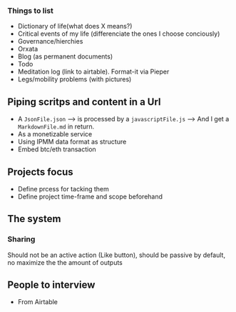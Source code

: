   
### Things to list
- Dictionary of life(what does X means?)
- Critical events of my life (differenciate the ones I choose conciously)
- Governance/hierchies
- Orxata
- Blog (as permanent documents)
- Todo
- Meditation log (link to airtable). Format-it via Pieper
- Legs/mobility problems (with pictures)


## Piping scritps and content in a Url
- A `JsonFile.json` --> is processed by a `javascriptFile.js` --> And I get a `MarkdownFile.md` in return.
- As a monetizable service
- Using IPMM data format as structure
- Embed btc/eth transaction

## Projects focus
- Define prcess for tacking them
- Define project time-frame and scope beforehand


## The system
### Sharing
Should not be an active action (Like button), should be passive by default, no maximize the the amount of outputs

## People to interview
- From Airtable